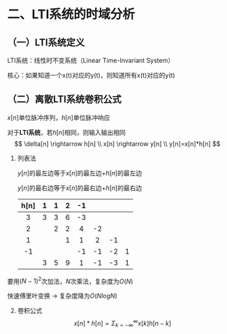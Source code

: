 # 二、LTI系统的时域分析

## （一）LTI系统定义

LTI系统：线性时不变系统（Linear Time-Invariant System）

核心：如果知道一个x(t)对应的y(t)，则知道所有x(t)对应的y(t)

## （二）离散LTI系统卷积公式

$x[n]$单位脉冲序列，$h[n]$单位脉冲响应

对于**LTI系统**，若$h[n]$相同，则输入输出相同
$$
\delta[n] \rightarrow h[n] \\
x[n] \rightarrow y[n] \\
y[n]=x[n]*h[n]
$$

1. 列表法

	$y[n]$的最左边等于$x[n]$的最左边+$h[n]$的最左边

	$y[n]$的最右边等于$x[n]$的最右边+$h[n]$的最右边

	| h[n] |  1   |  1   |  2   |  -1  |      |      |      |
	| :--: | :--: | :--: | :--: | :--: | :--: | :--: | :--: |
	|  3   |  3   |  3   |  6   |  -3  |      |      |      |
	|  2   |      |  2   |  2   |  4   |  -2  |      |      |
	|  1   |      |      |  1   |  1   |  2   |  -1  |      |
	|  -1  |      |      |      |  -1  |  -1  |  -2  |  1   |
	|      |  3   |  5   |  9   |  1   |  -1  |  -3  |  1   |

要用$(N-1)^2$次加法，$N$次乘法，复杂度为$O(N)$

快速傅里叶变换 -> 复杂度降为$O(NlogN)$

2. 卷积公式
	$$
	x[n]*h[n]=\Sigma_{k=-\infty}^\infty x[k]h[n-k]
	$$
